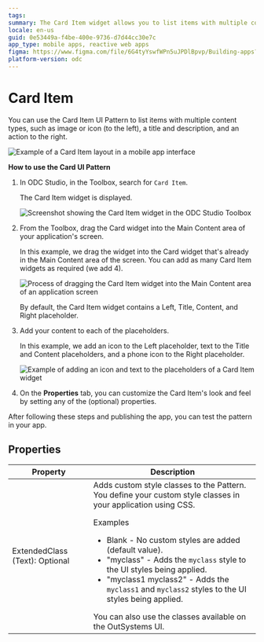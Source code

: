 ```yaml
---
tags: 
summary: The Card Item widget allows you to list items with multiple content types, such as an image or icon, a title and description, and an action to the right.
locale: en-us
guid: 0e53449a-f4be-400e-9736-d7d44cc30e7c
app_type: mobile apps, reactive web apps
figma: https://www.figma.com/file/6G4tyYswfWPn5uJPDlBpvp/Building-apps?type=design&node-id=3203%3A10572&t=ZwHw8hXeFhwYsO5V-1
platform-version: odc
---
```


# Card Item

You can use the Card Item UI Pattern to list items with multiple content types, such as image or icon (to the left), a title and description, and an action to the right.

![Example of a Card Item layout in a mobile app interface](images/carditem-1.png "Card Item Example")

**How to use the Card UI Pattern**

1. In ODC Studio, in the Toolbox, search for `Card Item`.

    The Card Item widget is displayed.

    ![Screenshot showing the Card Item widget in the ODC Studio Toolbox](images/carditem-2-ss.png "Card Item widget in ODC Studio Toolbox")

1. From the Toolbox, drag the Card widget into the Main Content area of your application's screen.

    In this example, we drag the widget into the Card widget that's already in the Main Content area of the screen. You can add as many Card Item widgets as required (we add 4). 

    ![Process of dragging the Card Item widget into the Main Content area of an application screen](images/carditem-3-ss.png "Dragging Card Item widget into Main Content Area")

    By default, the Card Item widget contains a Left, Title, Content, and Right placeholder.

1. Add your content to each of the placeholders.

    In this example, we add an icon to the Left placeholder, text to the Title and Content placeholders, and a phone icon to the Right placeholder.

    ![Example of adding an icon and text to the placeholders of a Card Item widget](images/carditem-4-ss.png "Adding Content to Card Item Widget Placeholders")

1. On the **Properties** tab, you can customize the Card Item's look and feel by setting any of the (optional) properties.

After following these steps and publishing the app, you can test the pattern in your app.

## Properties

| Property                       | Description                                                                                                                                                                                                                                                                                                                                                                                                                                                                                                                                                                                                           |
|--------------------------------|-----------------------------------------------------------------------------------------------------------------------------------------------------------------------------------------------------------------------------------------------------------------------------------------------------------------------------------------------------------------------------------------------------------------------------------------------------------------------------------------------------------------------------------------------------------------------------------------------------------------------|
| ExtendedClass (Text): Optional | Adds custom style classes to the Pattern. You define your custom style classes in your application using CSS.<p>Examples</p><ul><li>Blank - No custom styles are added (default value).</li><li>"myclass" - Adds the ``myclass`` style to the UI styles being applied.</li><li>"myclass1 myclass2" - Adds the ``myclass1`` and ``myclass2`` styles to the UI styles being applied. </li></ul>You can also use the classes available on the OutSystems UI. |
